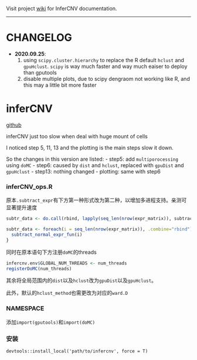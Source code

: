 Visit project [wiki](https://github.com/broadinstitute/inferCNV/wiki) for InferCNV documentation.

---

# CHANGELOG

- **2020.09.25**: 
  1. using `scipy.cluster.hierarchy` to replace the R  default `hclust` and `gpuHclust`. `scipy` is way much faster and way much eaiser to deploy than gputools
  2. disable multiple plots, due to scipy dengraom not working like R, and this may a little bit more faster


# inferCNV

[github](https://github.com/broadinstitute/infercnv)

inferCNV just too slow when deal with huge mount of cells

I noticed step 5, 11, 13 and the plotting is the main steps slow it down.

So the changes in this version are listed:
    - step5: add `multiporocessing` using `doMC`
    - step6: caused by `dist` and `hclust`, replaced with `gpuDist` and `gpuHclust`
    - step13: nothing changed
    - plotting: same with step6


### inferCNV_ops.R

原本`.subtract_expr`有下方第一种形式改为第二种，以增加多进程支持。亲测可显著提升速度

```R
subtr_data <- do.call(rbind, lapply(seq_len(nrow(expr_matrix)), subtract_normal_expr_fun))

subtr_data <- foreach(i = seq_len(nrow(expr_matrix)), .combine="rbind") %dopar% {
  subtract_normal_expr_fun(i)
}
```



同时在原本语句下方注册`doMC`的threads

```R
infercnv.env$GLOBAL_NUM_THREADS <- num_threads
registerDoMC(num_threads)
```



其余将全局范围内的`dist`以及`hclust`改为`gpuDist`以及`gpuHclust`。



此外，默认的`hclust_method`也需更改为对应的`ward.D`



### NAMESPACE

添加`import(gputools)`和`import(doMC)`



### 安装

`devtools::install_local('path/to/infercnv', force = T)`
